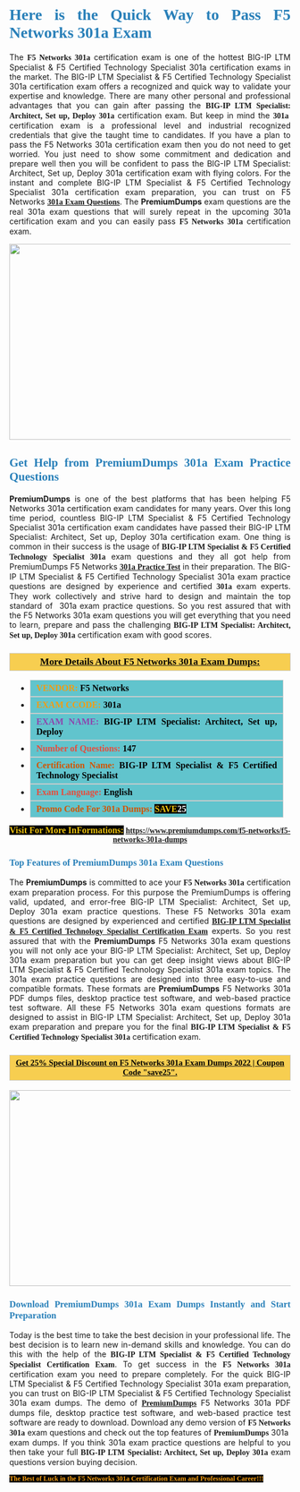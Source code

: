 <h1 style="text-align: justify;"><span style="color:#2980b9;"><span style="font-family:Georgia,serif;"><strong>Here is the Quick Way to Pass F5 Networks 301a Exam</strong></span></span></h1>

<p style="text-align: justify;">The <span style="font-family:Georgia,serif;"><strong>F5 Networks 301a</strong></span> certification exam is one of the hottest BIG-IP LTM Specialist & F5 Certified Technology Specialist 301a certification exams in the market. The BIG-IP LTM Specialist & F5 Certified Technology Specialist 301a certification exam offers a recognized and quick way to validate your expertise and knowledge. There are many other personal and professional advantages that you can gain after passing the <span style="font-family:Georgia,serif;"><strong>BIG-IP LTM Specialist: Architect, Set up, Deploy 301a</strong></span> certification exam. But keep in mind the <span style="font-family:Georgia,serif;"><strong>301a </strong></span> certification exam is a professional level and industrial recognized credentials that give the taught time to candidates. If you have a plan to pass the F5 Networks 301a certification exam then you do not need to get worried. You just need to show some commitment and dedication and prepare well then you will be confident to pass the BIG-IP LTM Specialist: Architect, Set up, Deploy 301a certification exam with flying colors. For the instant and complete BIG-IP LTM Specialist & F5 Certified Technology Specialist 301a certification exam preparation, you can trust on F5 Networks <span style="font-family:Georgia,serif;"><strong><a href="https://www.premiumdumps.com/f5-networks/f5-networks-301a-dumps">301a Exam Questions</a></strong></span>. The <strong>PremiumDumps</strong> exam questions are the real 301a exam questions that will surely repeat in the upcoming 301a certification exam and you can easily pass <span style="font-family:Georgia,serif;"><strong>F5 Networks 301a</strong></span> certification exam.</p>

<p style="text-align: center;"><a href="https://www.premiumdumps.com/f5-networks/f5-networks-301a-dumps"><img alt="" src="https://i.imgur.com/VJaqCPg.jpeg" style="width: 700px; height: 350px;" /></a></p>

<h2 style="text-align: justify;"><span style="color:#2980b9;"><span style="font-family:Georgia,serif;"><strong>Get Help from PremiumDumps 301a Exam Practice Questions</strong> </span></span></h2>

<p style="text-align: justify;"><span style="font-size:14px;"><strong>PremiumDumps</strong></span> is one of the best platforms that has been helping F5 Networks 301a certification exam candidates for many years. Over this long time period, countless BIG-IP LTM Specialist & F5 Certified Technology Specialist 301a certification exam candidates have passed their BIG-IP LTM Specialist: Architect, Set up, Deploy 301a certification exam. One thing is common in their success is the usage of<span style="font-family:Georgia,serif;"><strong> BIG-IP LTM Specialist & F5 Certified Technology Specialist 301a </strong></span>exam questions and they all got help from PremiumDumps F5 Networks <a href="https://www.premiumdumps.com/f5-networks/f5-networks-301a-dumps"><span style="font-family:Georgia,serif;"><strong>301a Practice Test</strong></span></a> in their preparation. The BIG-IP LTM Specialist & F5 Certified Technology Specialist 301a exam practice questions are designed by experience and certified <span style="font-family:Georgia,serif;"><strong> 301a</strong></span> exam experts. They work collectively and strive hard to design and maintain the top standard of  301a<strong> </strong>exam practice questions. So you rest assured that with the F5 Networks 301a exam questions you will get everything that you need to learn, prepare and pass the challenging<span style="font-family:Georgia,serif;"><strong> BIG-IP LTM Specialist: Architect, Set up, Deploy 301a</strong></span> certification exam with good scores.</p>

<h3 style="background: #f7ce50; border: 1px solid rgb(204, 204, 204); padding: 5px 10px; text-align: center;"><span style="font-family:Georgia,serif;"><u><u><span style="color:#000000;"><span style="font-size:11pt"><span style="line-height:normal"><b><span style="font-size:13.0pt"><span cambria="">More Details About F5 Networks 301a Exam Dumps:</span></span></b></span></span></span></u></u></span></h3>

<ul>
	<li style="margin:0cm 10pt">
	<div style="background:#61c4cd; border: 1px solid rgb(204, 204, 204); padding: 5px 10px; text-align: justify;"><span style="font-family:Georgia,serif;"><span style="font-size:11pt"><span style="line-height:normal"><b><span style="font-size:12.0pt"><span new="" roman="" times=""><span style="color:#f39c12;">VENDOR:</span> <span style="color:#000000;">F5 Networks</span></span></span></b></span></span></span></div>
	</li>
	<li style="margin:0cm 10pt">
	<div style="background: #61c4cd; border: 1px solid rgb(204, 204, 204); padding: 5px 10px; text-align: justify;"><span style="font-family:Georgia,serif;"><span style="font-size:11pt"><span style="line-height:normal"><b><span style="font-size:12.0pt"><span new="" roman="" times=""><span style="color:#f39c12;">EXAM CCODE:</span> <span style="color:#000000;">301a</span></span></span></b></span></span></span></div>
	</li>
	<li style="margin:0cm 10pt">
	<div style="background: #61c4cd; border: 1px solid rgb(204, 204, 204); padding: 5px 10px; text-align: justify;"><span style="font-family:Georgia,serif;"><span style="font-size:11pt"><span style="line-height:normal"><b><span style="font-size:12.0pt"><span new="" roman="" times=""><span style="color:#8e44ad;">EXAM NAME:</span> <span style="color:#000000;">BIG-IP LTM Specialist: Architect, Set up, Deploy</span></span></span></b></span></span></span></div>
	</li>
	<li style="margin:0cm 10pt">
	<div style="background: #61c4cd; border: 1px solid rgb(204, 204, 204); padding: 5px 10px;"><span style="font-family:Georgia,serif;"><span style="font-size:11pt"><span style="line-height:normal"><b><span style="font-size:12.0pt"><span new="" roman="" times=""><span style="color:#e74c3c;">Number of Questions:</span><span style="color:#000000;"><span style="color:#f1c40f;"> </span>147</span></span></span></b></span></span></span></div>
	</li>
	<li style="margin:0cm 10pt">
	<div style="background: #61c4cd; border: 1px solid rgb(204, 204, 204); padding: 5px 10px; text-align: justify;"><span style="font-family:Georgia,serif;"><span style="font-size:11pt"><span style="line-height:normal"><b><span style="font-size:12.0pt"><span new="" roman="" times=""><span style="color:#d35400;">Certification Name:</span> <span style="color:#000000;">BIG-IP LTM Specialist & F5 Certified Technology Specialist</span></span></span></b></span></span></span></div>
	</li>
	<li style="margin:0cm 10pt">
	<div style="background: #61c4cd; border: 1px solid rgb(204, 204, 204); padding: 5px 10px; text-align: justify;"><span style="font-family:Georgia,serif;"><span style="font-size:11pt"><span style="line-height:normal"><b><span style="font-size:12.0pt"><span new="" roman="" times=""><span style="color:#e74c3c;">Exam Language:</span> <span style="color:#000000;">English</span></span></span></b></span></span></span></div>
	</li>
	<li style="margin:0cm 10pt">
	<div style="background: #61c4cd; border: 1px solid rgb(204, 204, 204); padding: 5px 10px;"><span style="font-family:Georgia,serif;"><span style="font-size:11pt"><span style="line-height:normal"><b><span style="font-size:12.0pt"><span new="" roman="" times=""><span style="color:#d35400;">Promo Code For 301a Dumps:</span><span style="color:#f1c40f;"> <span style="background-color:#000000;">SAVE</span></span><span style="color:#ffffff;"><span style="background-color:#000000;">25</span></span></span></span></b></span></span></span></div>
	</li>
</ul>

<p style="text-align: center;"><span style="font-family:Georgia,serif;"><strong><span style="font-size:16px;"><span style="color:#f1c40f;"><span style="background-color:#000000;">Visit For More InFormations:</span></span></span> <a href="https://www.premiumdumps.com/f5-networks/f5-networks-301a-dumps">https://www.premiumdumps.com/f5-networks/f5-networks-301a-dumps</a></strong></span></p>

<h3 style="text-align: justify;"><span style="color:#2980b9;"><span style="font-family:Georgia,serif;"><span style="font-family:Georgia,serif;"><strong>Top Features of PremiumDumps 301a Exam Questions</strong></span></span></span></h3>

<p style="text-align: justify;">The <span style="font-size:14px;"><strong>PremiumDumps</strong></span> is committed to ace your<span style="font-family:Georgia,serif;"><strong> F5 Networks 301a</strong></span> certification exam preparation process. For this purpose the PremiumDumps is offering valid, updated, and error-free BIG-IP LTM Specialist: Architect, Set up, Deploy 301a exam practice questions. These F5 Networks 301a exam questions are designed by experienced and certified <a href="https://www.premiumdumps.com/f5-networks/big-ip-ltm-specialist-dumps"><span style="font-family:Georgia,serif;"><strong>BIG-IP LTM Specialist & F5 Certified Technology Specialist Certification Exam</strong></span></a> experts. So you rest assured that with the <span style="font-size:14px;"><strong>PremiumDumps </strong></span>F5 Networks 301a exam questions you will not only ace your BIG-IP LTM Specialist: Architect, Set up, Deploy 301a exam preparation but you can get deep insight views about BIG-IP LTM Specialist & F5 Certified Technology Specialist 301a exam topics. The 301a exam practice questions are designed into three easy-to-use and compatible formats. These formats are <strong>PremiumDumps</strong> F5 Networks 301a PDF dumps files, desktop practice test software, and web-based practice test software. All these F5 Networks 301a exam questions formats are designed to assist in BIG-IP LTM Specialist: Architect, Set up, Deploy 301a exam preparation and prepare you for the final <span style="font-family:Georgia,serif;"><strong>BIG-IP LTM Specialist & F5 Certified Technology Specialist 301a</strong></span> certification exam.</p>

<h3 style="background: rgb(247, 206, 80); border: 1px solid rgb(204, 204, 204); padding: 5px 10px; text-align: center;"><span style="font-family:Georgia,serif;"><u><span style="color:#000000;"><span style="font-size:11pt;"><span style="line-height:normal;"><b><span cambria="">Get 25% Special Discount on F5 Networks 301a Exam Dumps 2022 | Coupon Code "save25".</span></b></span></span></span></u></span></h3>

<p style="text-align: center;"><strong><a href="https://www.premiumdumps.com/f5-networks/f5-networks-301a-dumps"><img alt="" src="https://i.imgur.com/F18GQwv.jpeg" style="width: 700px; height: 350px;" /></a></strong></p>

<h3 style="text-align: justify;"><span style="color:#2980b9;"><span style="font-family:Georgia,serif;"><span style="font-family:Georgia,serif;"><strong>Download PremiumDumps 301a Exam Dumps Instantly and Start Preparation</strong></span></span></span></h3>

<p style="text-align: justify;">Today is the best time to take the best decision in your professional life. The best decision is to learn new in-demand skills and knowledge. You can do this with the help of the <span style="font-family:Georgia,serif;"><strong>BIG-IP LTM Specialist & F5 Certified Technology Specialist Certification Exam</strong></span>. To get success in the <strong><span style="font-family:Georgia,serif;">F5 Networks 301a</span></strong> certification exam you need to prepare completely. For the quick BIG-IP LTM Specialist & F5 Certified Technology Specialist 301a exam preparation, you can trust on BIG-IP LTM Specialist & F5 Certified Technology Specialist 301a exam dumps. The demo of <a href="https://www.premiumdumps.com/"><span style="font-family:Georgia,serif;"><strong><span style="font-size:14px;">PremiumDumps</span></strong></span></a> F5 Networks 301a PDF dumps file, desktop practice test software, and web-based practice test software are ready to download. Download any demo version of <span style="font-family:Georgia,serif;"><strong>F5 Networks 301a</strong></span> exam questions and check out the top features of <span style="font-size:14px;"><span style="font-family:Georgia,serif;"><strong>PremiumDumps</strong></span></span> 301a  exam dumps. If you think 301a exam practice questions are helpful to you then take your full<span style="font-family:Georgia,serif;"><strong> BIG-IP LTM Specialist: Architect, Set up, Deploy 301a </strong></span>exam questions version buying decision.</p>

<p style="text-align: justify;"><span style="color:#f39c12;"><span style="font-size:12px;"><span style="font-family:Georgia,serif;"><strong><span style="background-color:#000000;">The Best of Luck in the F5 Networks 301a Certification Exam and Professional Career!!!</span></strong></span></span></span></p>
